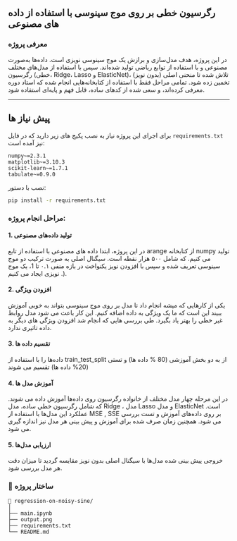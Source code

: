 ## رگرسیون خطی بر روی موج سینوسی با استفاده از داده ‌های مصنوعی

### معرفی پروژه
در این پروژه، هدف مدل‌سازی و برازش یک موج سینوسی نویزی است. داده‌ها به‌صورت مصنوعی و با استفاده از توابع ریاضی تولید شده‌اند. سپس با استفاده از مدل‌های مختلف رگرسیون (خطی، Ridge، Lasso و ElasticNet)، تلاش شده تا منحنی اصلی (بدون نویز) تخمین زده شود. تمامی مراحل فقط با استفاده از کتابخانه‌هایی انجام شده که استاد دوره معرفی کرده‌اند، و سعی شده از کدهای ساده، قابل فهم و پایه‌ای استفاده شود.

---

##  پیش ‌نیاز ها

برای اجرای این پروژه نیاز به نصب پکیج‌ های زیر دارید که در فایل `requirements.txt` نیز آمده است:

```
numpy~=2.3.1
matplotlib~=3.10.3
scikit-learn~=1.7.1
tabulate~=0.9.0
```

نصب با دستور:
```bash
pip install -r requirements.txt
```


### مراحل انجام پروژه:

#### 1. تولید داده‌های مصنوعی
در این پروژه، ابتدا داده ‌های مصنوعی با استفاده از تابع arange از کتابخانه numpy تولید می کنیم. که شامل ۵۰۰ هزار نقطه است. سیگنال اصلی به ‌صورت ترکیب دو موج سینوسی تعریف شده و سپس با افزودن نویز یکنواخت در بازه منفی ۰.۱ تا 1، یک موج نویزی ایجاد می کنیم .).

#### 2. افزودن ویژگی 
یکی از کارهایی که میشه انجام داد تا مدل بر روی موج سینوسی بتواند به خوبی آموزش ببیند این است که ما یک ویژگی به داده  اضافه کنیم. این کار باعث می شود مدل روابط غیر خطی را بهتر یاد بگیرد. طی بررسی هایی که انجام شد افزودن ویژگی های دیگر به داده تاثیری ندارد.

#### 3. تقسیم داده ‌ها
داده‌ها را با استفاده از train_test_split از به دو بخش آموزشی (80 % داده ها) و تستی (20% داده ها) تقسیم می شوند

#### 4. آموزش مدل ‌ها
در این مرحله  چهار مدل مختلف از خانواده رگرسیون روی داده‌ها آموزش داده می شوند. که شامل رگرسیون خطی ساده، مدل Ridge ، مدل Lasso و مدل ElasticNet  است. عملکرد این مدل‌ها با استفاده از MSE , SSE بر روی داده‌های آموزش و تست بررسی می شود. همچنین زمان صرف‌ شده برای آموزش و پیش‌ بینی هر مدل نیز اندازه‌ گیری می شود.

#### 5. ارزیابی مدل‌ها
خروجی پیش‌ بینی‌ شده مدل‌ها با سیگنال اصلی بدون نویز مقایسه گردید تا میزان دقت هر مدل بررسی شود.

### 📂 ساختار پروژه

```
📁 regression-on-noisy-sine/
│
├── main.ipynb    
├── output.png            
├── requirements.txt    
└── README.md            
```
